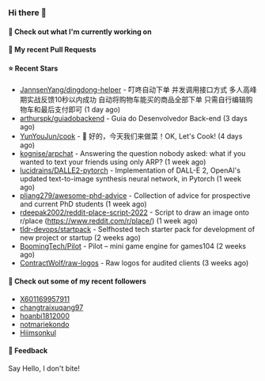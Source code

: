 ### Hi there 👋

#### 👷 Check out what I'm currently working on

#### 🔨 My recent Pull Requests


#### ⭐ Recent Stars

- [JannsenYang/dingdong-helper](https://github.com/JannsenYang/dingdong-helper) - 叮咚自动下单 并发调用接口方式 多人高峰期实战反馈10秒以内成功 自动将购物车能买的商品全部下单 只需自行编辑购物车和最后支付即可 (1 day ago)
- [arthurspk/guiadobackend](https://github.com/arthurspk/guiadobackend) - Guia do Desenvolvedor Back-end (3 days ago)
- [YunYouJun/cook](https://github.com/YunYouJun/cook) - 🍲 好的，今天我们来做菜！OK, Let&#39;s Cook! (4 days ago)
- [kognise/arpchat](https://github.com/kognise/arpchat) - Answering the question nobody asked: what if you wanted to text your friends using only ARP? (1 week ago)
- [lucidrains/DALLE2-pytorch](https://github.com/lucidrains/DALLE2-pytorch) - Implementation of DALL-E 2, OpenAI&#39;s updated text-to-image synthesis neural network,  in Pytorch (1 week ago)
- [pliang279/awesome-phd-advice](https://github.com/pliang279/awesome-phd-advice) - Collection of advice for prospective and current PhD students (1 week ago)
- [rdeepak2002/reddit-place-script-2022](https://github.com/rdeepak2002/reddit-place-script-2022) - Script to draw an image onto r/place (https://www.reddit.com/r/place/) (1 week ago)
- [tldr-devops/startpack](https://github.com/tldr-devops/startpack) - Selfhosted tech starter pack for development of new project or startup (2 weeks ago)
- [BoomingTech/Pilot](https://github.com/BoomingTech/Pilot) - Pilot – mini game engine for games104 (2 weeks ago)
- [ContractWolf/raw-logos](https://github.com/ContractWolf/raw-logos) - Raw logos for audited clients (3 weeks ago)

#### 👯 Check out some of my recent followers

- [X601169957911](https://github.com/X601169957911)
- [changtraixuqang97](https://github.com/changtraixuqang97)
- [hoanbi1812000](https://github.com/hoanbi1812000)
- [notmariekondo](https://github.com/notmariekondo)
- [Hiimsonkul](https://github.com/Hiimsonkul)

#### 💬 Feedback

Say Hello, I don't bite!